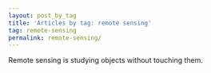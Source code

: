 ```yaml
---
layout: post_by_tag
title: 'Articles by tag: remote sensing'
tag: remote-sensing
permalink: remote-sensing/
---
```


Remote sensing is studying objects without touching them. 
